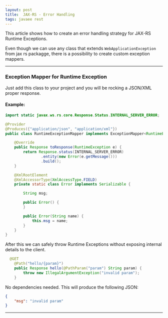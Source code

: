 ```yaml
---
layout: post
title:  JAX-RS - Error Handling
tags: javaee rest
---
```


This article shows how to create an error handling strategy for JAX-RS Runtime Exceptions.

Even though we can use any class that extends `WebApplicationException` from jax rs packagge, there is a possibility to create custom exception mappers.

***

### Exception Mapper for Runtime Exception

Just add this class to your project and you will be rocking a JSON/XML proper response.

#### Example:
```java
import static javax.ws.rs.core.Response.Status.INTERNAL_SERVER_ERROR;

@Provider
@Produces({"application/json", "application/xml"})
public class RuntimeExceptionMapper implements ExceptionMapper<RuntimeException> {

    @Override
    public Response toResponse(RuntimeException e) {
        return Response.status(INTERNAL_SERVER_ERROR)
                .entity(new Error(e.getMessage()))
                .build();
    }

    @XmlRootElement
    @XmlAccessorType(XmlAccessType.FIELD)
    private static class Error implements Serializable {

        String msg;

        public Error() {
        }

        public Error(String name) {
            this.msg = name;
        }
    }
}
```

After this we can safely throw Runtime Exceptions without exposing internal details to the client.

```java
  @GET
    @Path("hello/{param}")
    public Response hello(@PathParam("param") String param) {
        throw new IllegalArgumentException("invalid param");
    }
```

No dependencies needed.
This will produce the following JSON:

```json
{
	"msg": "invalid param"
}
```

****


